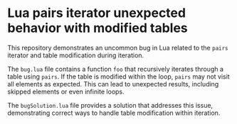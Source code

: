 # Lua pairs iterator unexpected behavior with modified tables

This repository demonstrates an uncommon bug in Lua related to the `pairs` iterator and table modification during iteration.

The `bug.lua` file contains a function `foo` that recursively iterates through a table using `pairs`.  If the table is modified within the loop, `pairs` may not visit all elements as expected. This can lead to unexpected results, including skipped elements or even infinite loops.

The `bugSolution.lua` file provides a solution that addresses this issue, demonstrating correct ways to handle table modification within iteration.